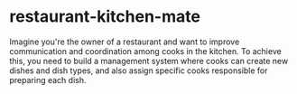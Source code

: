 # restaurant-kitchen-mate
Imagine you're the owner of a restaurant and want to improve communication and coordination among cooks in the kitchen. To achieve this, you need to build a management system where cooks can create new dishes and dish types, and also assign specific cooks responsible for preparing each dish.
